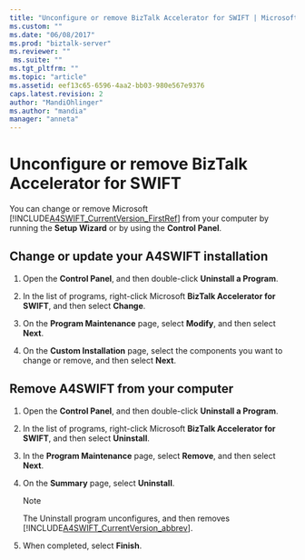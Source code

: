 ```yaml
---
title: "Unconfigure or remove BizTalk Accelerator for SWIFT | Microsoft Docs"
ms.custom: ""
ms.date: "06/08/2017"
ms.prod: "biztalk-server"
ms.reviewer: ""
 ms.suite: ""
ms.tgt_pltfrm: ""
ms.topic: "article"
ms.assetid: eef13c65-6596-4aa2-bb03-980e567e9376
caps.latest.revision: 2
author: "MandiOhlinger"
ms.author: "mandia"
manager: "anneta"
---
```

# Unconfigure or remove BizTalk Accelerator for SWIFT
You can change or remove Microsoft [!INCLUDE[A4SWIFT_CurrentVersion_FirstRef](../../includes/a4swift-currentversion-firstref-md.md)] from your computer by running the **Setup Wizard** or by using the **Control Panel**.  

## Change or update your A4SWIFT installation  
  
1.  Open the **Control Panel**, and then double-click **Uninstall a Program**.  
  
2.  In the list of programs, right-click Microsoft **BizTalk Accelerator for SWIFT**, and then select **Change**.  
  
3.  On the **Program Maintenance** page, select **Modify**, and then select **Next**.  
  
4.  On the **Custom Installation** page, select the components you want to change or remove, and then select **Next**.  
  
  
## Remove A4SWIFT from your computer  
  
1.  Open the **Control Panel**, and then double-click **Uninstall a Program**.  
  
2.  In the list of programs, right-click Microsoft **BizTalk Accelerator for SWIFT**, and then select **Uninstall**.  
  
3.  In the **Program Maintenance** page, select **Remove**, and then select **Next**.  
  
4.  On the **Summary** page, select **Uninstall**.  
  
    > [!NOTE]
    >  The Uninstall program unconfigures, and then removes [!INCLUDE[A4SWIFT_CurrentVersion_abbrev](../../includes/a4swift-currentversion-abbrev-md.md)].  
  
5.  When completed, select **Finish**.  